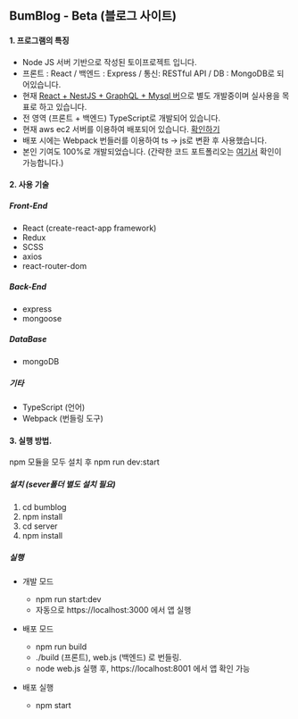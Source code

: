 ## BumBlog - Beta (블로그 사이트)

#### 1. 프로그램의 특징

* Node JS 서버 기반으로 작성된 토이프로젝트 입니다.
* 프론트 : React / 백엔드 : Express / 통신: RESTful API / DB : MongoDB로 되어있습니다.
* 현재 [React + NestJS + GraphQL + Mysql 버](https://github.com/duracelldog/bumblog/blob/master/README.md)으로 별도 개발중이며 실사용을 목표로 하고 있습니다.
* 전 영역 (프론트 + 백엔드) TypeScript로 개발되어 있습니다.
* 현재 aws ec2 서버를 이용하여 배포되어 있습니다. [확인하기](https://bumblog.net/)
* 배포 시에는 Webpack 번들러를 이용하여 ts -> js로 변환 후 사용했습니다.
* 본인 기여도 100%로 개발되었습니다. (간략한 코드 포트폴리오는 [여기서](https://docs.google.com/presentation/d/1K_wRe0whovbAt0aJoLSoHcVZUKjVxyOsBKXIjpRQOBs/edit?usp=sharing) 확인이 가능합니다.)

#### 2. 사용 기술

##### Front-End
* React (create-react-app framework)
* Redux
* SCSS
* axios
* react-router-dom
  
##### Back-End
* express
* mongoose
  
##### DataBase
* mongoDB 
  
##### 기타
* TypeScript (언어)
* Webpack (번들링 도구)

#### 3. 실행 방법.

npm 모듈을 모두 설치 후 npm run dev:start <br />

##### 설치 (sever폴더 별도 설치 필요)

1. cd bumblog
2. npm install
3. cd server
4. npm install
 
##### 실행

 * 개발 모드
   * npm run start:dev
   * 자동으로 https://localhost:3000 에서 앱 실행
 
 * 배포 모드
   * npm run build
   * ./build (프론트), web.js (백엔드) 로 번들링.
   * node web.js 실행 후, https://localhost:8001 에서 앱 확인 가능
   
 * 배포 실행
   * npm start
 
 
